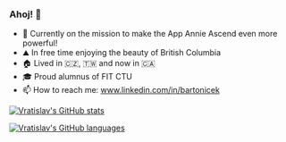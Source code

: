 ### Ahoj! 👋

- 🚀 Currently on the mission to make the App Annie Ascend even more powerful! 
- ⛰️ In free time enjoying the beauty of British Columbia
- 🏠 Lived in 🇨🇿, 🇹🇼 and now in 🇨🇦
- 🎓 Proud alumnus of FIT CTU
- 📫 How to reach me: www.linkedin.com/in/bartonicek


[![Vratislav's GitHub stats](https://github-readme-stats.vercel.app/api?username=vbartonicek&include_all_commits=true&count_private=true&show_icons=true&theme=react)](https://github.com/anuraghazra/github-readme-stats)

[![Vratislav's GitHub languages](https://github-readme-stats.anuraghazra1.vercel.app/api/top-langs/?username=vbartonicek&layout=compact&langs_count=10&theme=react)](https://github.com/anuraghazra/github-readme-stats)
